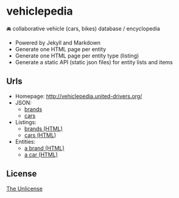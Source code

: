 # vehiclepedia
:oncoming_automobile: collaborative vehicle (cars, bikes) database / encyclopedia

* Powered by Jekyll and Markdown
* Generate one HTML page per entity
* Generate one HTML page per entity type (listing)
* Generate a static API (static json files) for entity lists and items

## Urls

* Homepage: http://vehiclepedia.united-drivers.org/
* JSON:
  * [brands](http://vehiclepedia.united-drivers.org/brands.json)
  * [cars](http://vehiclepedia.united-drivers.org/cars.json)
* Listings:
  * [brands (HTML)](http://vehiclepedia.united-drivers.org/brands/)
  * [cars (HTML)](http://vehiclepedia.united-drivers.org/cars/)
* Entities:
  * [a brand (HTML)](http://vehiclepedia.united-drivers.org/brands/peugeot)
  * [a car (HTML)](http://vehiclepedia.united-drivers.org/cars/peugeot-306-xs-1.6-1997-1999.html)

## License

[The Unlicense](http://unlicense.org/)
